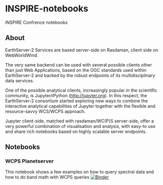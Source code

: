 # INSPIRE-notebooks
INSPIRE Confrence notebooks

## About
EarthServer-2 Services are based server-side on Rasdaman, client side on WebWorldWind.

The very same backend can be used with several possible clients other than just Web Applications, based on the OGC standards used within EarthServer-2 and backed by the robust endpoints of its multidisciplinary data services.

One of the possible analytical clients, increasingly popular in the scientific community, is Jupyter/iPython (http://jupyter.org). In this respect, the EarthServer-2 consortium started exploring new ways to combine the interactive analytical capabilities of Jupyter together with the flexible and resource-savvy WCS/WCPS approach.

Jupyter client-side, matched with rasdaman/WC(P)S server-side, offer a very powerful combination of visualisation and analysis, with easy-to use and share rich notebooks based on highly scalable server endpoints.

## Notebooks

### WCPS Planetserver
This notebook shows a few examples on how to query spectral data and how to do band math with WCPS queries
 [![Binder](http://mybinder.org/badge.svg)](http://mybinder.org:/repo/earthserver-eu/inspire-notebooks) 

